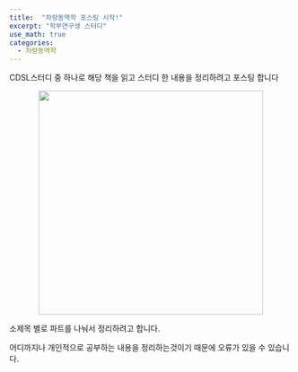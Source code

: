 ```yaml
---
title:  "차량동역학 포스팅 시작!"
excerpt: "학부연구생 스터디"
use_math: true
categories:
  - 차량동역학
---
```


CDSL스터디 중 하나로 해당 책을 읽고 스터디 한 내용을 정리하려고 포스팅 합니다

<p align="center"><img src="https://user-images.githubusercontent.com/54671691/104716006-9c939680-576a-11eb-817f-f66a9319e406.JPG" width = "400" ></p>

소제목 별로 파트를 나눠서 정리하려고 합니다.

어디까지나 개인적으로 공부하는 내용을 정리하는것이기 때문에 오류가 있을 수 있습니다.